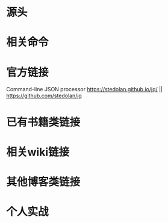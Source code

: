 
# 源头

# 相关命令

# 官方链接

Command-line JSON processor https://stedolan.github.io/jq/ || https://github.com/stedolan/jq

# 已有书籍类链接

# 相关wiki链接

# 其他博客类链接

# 个人实战

